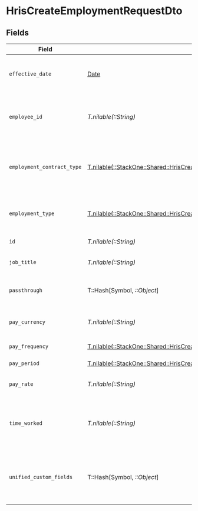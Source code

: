 # HrisCreateEmploymentRequestDto


## Fields

| Field                                                                                                                                                              | Type                                                                                                                                                               | Required                                                                                                                                                           | Description                                                                                                                                                        | Example                                                                                                                                                            |
| ------------------------------------------------------------------------------------------------------------------------------------------------------------------ | ------------------------------------------------------------------------------------------------------------------------------------------------------------------ | ------------------------------------------------------------------------------------------------------------------------------------------------------------------ | ------------------------------------------------------------------------------------------------------------------------------------------------------------------ | ------------------------------------------------------------------------------------------------------------------------------------------------------------------ |
| `effective_date`                                                                                                                                                   | [Date](https://ruby-doc.org/stdlib-2.6.1/libdoc/date/rdoc/Date.html)                                                                                               | :heavy_minus_sign:                                                                                                                                                 | The effective date of the employment contract                                                                                                                      | 2021-01-01T01:01:01.000Z                                                                                                                                           |
| `employee_id`                                                                                                                                                      | *T.nilable(::String)*                                                                                                                                              | :heavy_minus_sign:                                                                                                                                                 | The employee ID associated with this employment                                                                                                                    | 1687-3                                                                                                                                                             |
| `employment_contract_type`                                                                                                                                         | [T.nilable(::StackOne::Shared::HrisCreateEmploymentRequestDtoEmploymentContractType)](../../models/shared/hriscreateemploymentrequestdtoemploymentcontracttype.md) | :heavy_minus_sign:                                                                                                                                                 | The employment work schedule type (e.g., full-time, part-time)                                                                                                     | full_time                                                                                                                                                          |
| `employment_type`                                                                                                                                                  | [T.nilable(::StackOne::Shared::HrisCreateEmploymentRequestDtoEmploymentType)](../../models/shared/hriscreateemploymentrequestdtoemploymenttype.md)                 | :heavy_minus_sign:                                                                                                                                                 | The type of employment (e.g., contractor, permanent)                                                                                                               | permanent                                                                                                                                                          |
| `id`                                                                                                                                                               | *T.nilable(::String)*                                                                                                                                              | :heavy_minus_sign:                                                                                                                                                 | Unique identifier                                                                                                                                                  | 8187e5da-dc77-475e-9949-af0f1fa4e4e3                                                                                                                               |
| `job_title`                                                                                                                                                        | *T.nilable(::String)*                                                                                                                                              | :heavy_minus_sign:                                                                                                                                                 | The job title of the employee                                                                                                                                      | Software Engineer                                                                                                                                                  |
| `passthrough`                                                                                                                                                      | T::Hash[Symbol, *::Object*]                                                                                                                                        | :heavy_minus_sign:                                                                                                                                                 | Value to pass through to the provider                                                                                                                              | {<br/>"other_known_names": "John Doe"<br/>}                                                                                                                        |
| `pay_currency`                                                                                                                                                     | *T.nilable(::String)*                                                                                                                                              | :heavy_minus_sign:                                                                                                                                                 | The currency used for pay                                                                                                                                          | USD                                                                                                                                                                |
| `pay_frequency`                                                                                                                                                    | [T.nilable(::StackOne::Shared::HrisCreateEmploymentRequestDtoPayFrequency)](../../models/shared/hriscreateemploymentrequestdtopayfrequency.md)                     | :heavy_minus_sign:                                                                                                                                                 | The pay frequency                                                                                                                                                  | hourly                                                                                                                                                             |
| `pay_period`                                                                                                                                                       | [T.nilable(::StackOne::Shared::HrisCreateEmploymentRequestDtoPayPeriod)](../../models/shared/hriscreateemploymentrequestdtopayperiod.md)                           | :heavy_minus_sign:                                                                                                                                                 | The pay period                                                                                                                                                     | monthly                                                                                                                                                            |
| `pay_rate`                                                                                                                                                         | *T.nilable(::String)*                                                                                                                                              | :heavy_minus_sign:                                                                                                                                                 | The pay rate for the employee                                                                                                                                      | 40.00                                                                                                                                                              |
| `time_worked`                                                                                                                                                      | *T.nilable(::String)*                                                                                                                                              | :heavy_minus_sign:                                                                                                                                                 | The time worked for the employee in ISO 8601 duration format                                                                                                       | P0Y0M0DT8H0M0S                                                                                                                                                     |
| `unified_custom_fields`                                                                                                                                            | T::Hash[Symbol, *::Object*]                                                                                                                                        | :heavy_minus_sign:                                                                                                                                                 | Custom Unified Fields configured in your StackOne project                                                                                                          | {<br/>"my_project_custom_field_1": "REF-1236",<br/>"my_project_custom_field_2": "some other value"<br/>}                                                           |